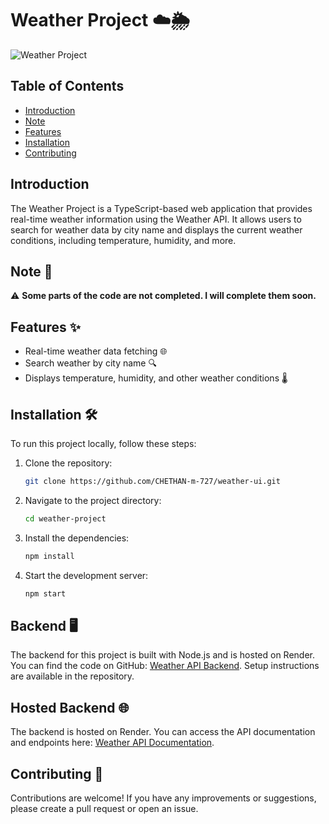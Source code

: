 # Weather Project ☁️🌦️

![Weather Project](https://github.com/CHETHAN-m-727/weather-ui/assets/118979072/68020b61-c735-4c0b-ac55-2402f9c5a1cf)

## Table of Contents
- [Introduction](#introduction)
- [Note](#note)
- [Features](#features)
- [Installation](#installation)
- [Contributing](#contributing)
<!-- - [Usage](#usage)
- [API Integration](#api-integration)
- [License](#license) -->

## Introduction
The Weather Project is a TypeScript-based web application that provides real-time weather information using the Weather API. It allows users to search for weather data by city name and displays the current weather conditions, including temperature, humidity, and more.

## Note 📝
⚠️ **Some parts of the code are not completed. I will complete them soon.**

## Features ✨
- Real-time weather data fetching 🌐
- Search weather by city name 🔍
- Displays temperature, humidity, and other weather conditions 🌡️
<!-- - Responsive design 📱-->

## Installation 🛠️
To run this project locally, follow these steps:

1. Clone the repository:
   ```bash
   git clone https://github.com/CHETHAN-m-727/weather-ui.git
2. Navigate to the project directory:
   ```bash
   cd weather-project
3. Install the dependencies:
   ```bash
   npm install
4. Start the development server:
   ```bash
   npm start

## Backend 🖥️
The backend for this project is built with Node.js and is hosted on Render. You can find the code on GitHub: [Weather API Backend](https://github.com/CHETHAN-m-727/weather-API). Setup instructions are available in the repository.

## Hosted Backend 🌐
The backend is hosted on Render. You can access the API documentation and endpoints here: [Weather API Documentation](https://weather-api-t3nv.onrender.com/docs).


## Contributing 🤝
Contributions are welcome! If you have any improvements or suggestions, please create a pull request or open an issue.
